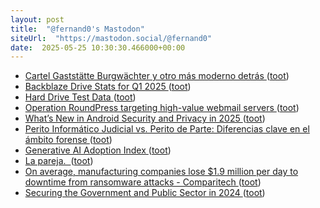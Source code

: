 ```yaml
---
layout: post
title:  "@fernand0's Mastodon"
siteUrl:  "https://mastodon.social/@fernand0"
date:  2025-05-25 10:30:30.466000+00:00
---
```

*  [Cartel Gaststätte Burgwächter y otro más moderno detrás ](https://www.flickr.com/photos/fernand0/54527095601) ([toot](https://mastodon.social/@fernand0/114568005579273962))
*  [Backblaze Drive Stats for Q1 2025 ](https://www.backblaze.com/blog/backblaze-drive-stats-for-q1-2025) ([toot](https://mastodon.social/@fernand0/114567966756445150))
*  [Hard Drive Test Data ](https://www.backblaze.com/cloud-storage/resources/hard-drive-test-dat) ([toot](https://mastodon.social/@fernand0/114567837283732895))
*  [Operation RoundPress targeting high-value webmail servers ](https://www.welivesecurity.com/en/eset-research/operation-roundpress) ([toot](https://mastodon.social/@fernand0/114567493939278439))
*  [What’s New in Android Security and Privacy in 2025 ](https://security.googleblog.com/2025/05/whats-new-in-android-security-privacy-2025.htm) ([toot](https://mastodon.social/@fernand0/114565880009686502))
*  [Perito Informático Judicial vs. Perito de Parte: Diferencias clave en el ámbito forense ](https://www.flu-project.com/2025/05/perito-informatico-judicial-parte.htm) ([toot](https://mastodon.social/@fernand0/114563919575868075))
*  [Generative AI Adoption Index ](https://press.aboutamazon.com/aws/2025/5/generative-ai-adoption-inde) ([toot](https://mastodon.social/@fernand0/114563812283496926))
*  [La pareja.  ](https://avecesunafoto.wordpress.com/2025/05/23/la-pareja) ([toot](https://mastodon.social/@fernand0/114563678728276225))
*  [On average, manufacturing companies lose $1.9 million per day to downtime from ransomware attacks - Comparitech ](https://www.comparitech.com/blog/information-security/ransomware-manufacturing-companies) ([toot](https://mastodon.social/@fernand0/114563489840499537))
*  [Securing the Government and Public Sector in 2024 ](https://www.fortra.com/blog/securing-government-and-public-secto) ([toot](https://mastodon.social/@fernand0/114563198537976708))
